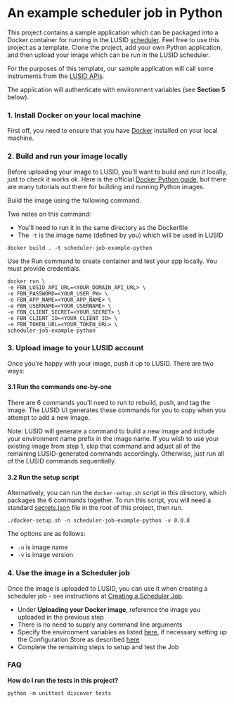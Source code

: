 # An example scheduler job in Python

This project contains a sample application which can be packaged into a Docker container for running in the LUSID [scheduler](https://www.lusid.com/scheduler2/swagger/index.html). Feel free to use this project as a template. Clone the project, add your own Python application, and then upload your image which can be run in the LUSID scheduler. 

For the purposes of this template, our sample application will call some instruments from the [LUSID APIs](https://www.lusid.com/api/swagger/index.html).

The application will authenticate with environment variables (see <b>Section 5</b> below).

### 1. Install Docker on your local machine

First off, you need to ensure that you have [Docker](https://www.docker.com/) installed on your local machine.

### 2. Build and run your image locally

Before uploading your image to LUSID, you'll want to build and run it locally, just to check it works ok. Here is the official [Docker Python guide](https://docs.docker.com/language/python/), but there are many tutorials out there for building and running Python images.

Build the image using the following command.

Two notes on this command:

* You'll need to run it in the same directory as the Dockerfile
* The `-t` is the image name (defined by you) which will be used in LUSID

```
docker build . -t scheduler-job-example-python
```

Use the Run command to create container and test your app locally. You must provide credentials.

```
docker run \
-e FBN_LUSID_API_URL=<YOUR_DOMAIN_API_URL> \
-e FBN_PASSWORD=<YOUR_USER_PW> \
-e FBN_APP_NAME=<YOUR_APP_NAME> \
-e FBN_USERNAME=<YOUR_USERNAME> \
-e FBN_CLIENT_SECRET=<YOUR_SECRET> \
-e FBN_CLIENT_ID=<YOUR_CLIENT_ID> \
-e FBN_TOKEN_URL=<YOUR_TOKEN_URL> \
scheduler-job-example-python
```

### 3. Upload image to your LUSID account

Once you're happy with your image, push it up to LUSID. There are two ways:

#### 3.1 Run the commands one-by-one

There are 6 commands you'll need to run to rebuild, push, and tag the image. The LUSID UI generates these commands for you to copy when you attempt to add a new image.

 Note: LUSID will generate a command to build a new image and include your environment name prefix in the image name. If you wish to use your existing image from step 1, skip that command and adjust all of the remaining LUSID-generated commands accordingly. Otherwise, just run all of the LUSID commands sequentially.

#### 3.2 Run the setup script

Alternatively, you can run the `docker-setup.sh` script in this directory, which packages the 6 commands together. To run this script, you will need a standard [secrets.json](https://support.lusid.com/knowledgebase/article/KA-01663/#secrets-file) file in the root of this project, then run.

```
./docker-setup.sh -n scheduler-job-example-python -v 0.0.8
```

The options are as follows:

* `-n` is image name
* `-v` is image version

### 4. Use the image in a Scheduler job

Once the image is uploaded to LUSID, you can use it when creating a scheduler job - see instructions at [Creating a Scheduler Job](https://support.lusid.com/knowledgebase/article/KA-01645/#create-job).

* Under **Uploading your Docker image**, reference the image you uploaded in the previous step
* There is no need to supply any command line arguments
* Specify the environment variables as listed [here](https://support.lusid.com/knowledgebase/article/KA-01645/#config-store), if necessary setting up the Configuration Store as described [here](https://support.lusid.com/knowledgebase/article/KA-01645/#upload-credentials)
* Complete the remaining steps to setup and test the Job

### FAQ

<b>How do I run the tests in this project?</b>

```
python -m unittest discover tests
```
